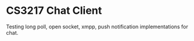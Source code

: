 CS3217 Chat Client
==

Testing long poll, open socket, xmpp, push notification implementations for chat.
